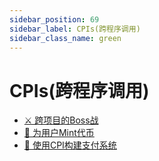 ```yaml
---
sidebar_position: 69
sidebar_label: CPIs(跨程序调用)
sidebar_class_name: green
---
```


# CPIs(跨程序调用)

- [⚔ 跨项目的Boss战](./the-cross-program-boss-fight/README.md)
- [🥇 为用户Mint代币](./mint-token-for-users/README.md)
- [💸 使用CPI构建支付系统](./build-a-payment-system-with-cpis/README.md)
